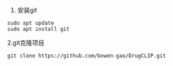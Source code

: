 1. 安装git
```shell
sudo apt update
sudo apt install git
```
2.git克隆项目
```shell
git clone https://github.com/bowen-gao/DrugCLIP.git
```
